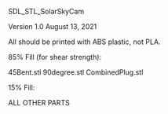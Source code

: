 SDL_STL_SolarSkyCam

Version 1.0 August 13, 2021

All should be printed with ABS plastic, not PLA.


85% Fill (for shear strength):

45Bent.stl
90degree.stl
CombinedPlug.stl

15% Fill:

ALL OTHER PARTS


